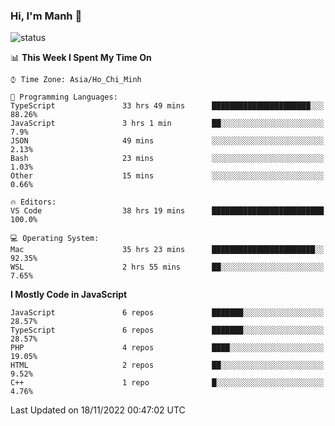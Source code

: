 ### Hi, I'm Manh 👋

![status](https://badge.stateful.com/manhhn01/status.svg)

<!--START_SECTION:waka-->
📊 **This Week I Spent My Time On** 

```text
⌚︎ Time Zone: Asia/Ho_Chi_Minh

💬 Programming Languages: 
TypeScript               33 hrs 49 mins      ██████████████████████░░░   88.26% 
JavaScript               3 hrs 1 min         ██░░░░░░░░░░░░░░░░░░░░░░░   7.9% 
JSON                     49 mins             ░░░░░░░░░░░░░░░░░░░░░░░░░   2.13% 
Bash                     23 mins             ░░░░░░░░░░░░░░░░░░░░░░░░░   1.03% 
Other                    15 mins             ░░░░░░░░░░░░░░░░░░░░░░░░░   0.66%

🔥 Editors: 
VS Code                  38 hrs 19 mins      █████████████████████████   100.0%

💻 Operating System: 
Mac                      35 hrs 23 mins      ███████████████████████░░   92.35% 
WSL                      2 hrs 55 mins       ██░░░░░░░░░░░░░░░░░░░░░░░   7.65%

```

**I Mostly Code in JavaScript** 

```text
JavaScript               6 repos             ███████░░░░░░░░░░░░░░░░░░   28.57% 
TypeScript               6 repos             ███████░░░░░░░░░░░░░░░░░░   28.57% 
PHP                      4 repos             ████░░░░░░░░░░░░░░░░░░░░░   19.05% 
HTML                     2 repos             ██░░░░░░░░░░░░░░░░░░░░░░░   9.52% 
C++                      1 repo              █░░░░░░░░░░░░░░░░░░░░░░░░   4.76%

```



 Last Updated on 18/11/2022 00:47:02 UTC
<!--END_SECTION:waka-->
